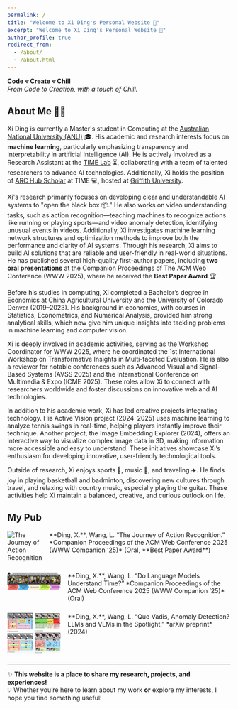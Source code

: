 ```yaml
---
permalink: /
title: "Welcome to Xi Ding's Personal Website 👋"
excerpt: "Welcome to Xi Ding's Personal Website 👋"
author_profile: true
redirect_from: 
  - /about/
  - /about.html
---
```

**Code ⟇ Create ⟇ Chill**  
*From Code to Creation, with a touch of Chill.*

## About Me 🏄‍♂️ 
Xi Ding is currently a Master's student in Computing at the [Australian National University (ANU)](https://www.anu.edu.au) 🎓. His academic and research interests focus on **machine learning**, particularly emphasizing transparency and interpretability in artificial intelligence (AI). He is actively involved as a Research Assistant at the [TIME Lab](https://time.anu.edu.au/) ⏳, collaborating with a team of talented researchers to advance AI technologies. Additionally, Xi holds the position of [ARC Hub Scholar](https://science.desi.qld.gov.au/research/capability-directory/research-hub-driving-farming-productivity-disease-prevention) at TIME 💻, hosted at [Griffith University](https://www.griffith.edu.au/).

Xi's research primarily focuses on developing clear and understandable AI systems to "open the black box 📦." He also works on video understanding tasks, such as action recognition—teaching machines to recognize actions like running or playing sports—and video anomaly detection, identifying unusual events in videos. Additionally, Xi investigates machine learning network structures and optimization methods to improve both the performance and clarity of AI systems. Through his research, Xi aims to build AI solutions that are reliable and user-friendly in real-world situations. He has published several high-quality first-author papers, including **two oral presentations** at the Companion Proceedings of The ACM Web Conference (WWW 2025), where he received the **Best Paper Award** 🏆.

Before his studies in computing, Xi completed a Bachelor’s degree in Economics at China Agricultural University and the University of Colorado Denver (2019–2023). His background in economics, with courses in Statistics, Econometrics, and Numerical Analysis, provided him strong analytical skills, which now give him unique insights into tackling problems in machine learning and computer vision.

Xi is deeply involved in academic activities, serving as the Workshop Coordinator for WWW 2025, where he coordinated the 1st International Workshop on Transformative Insights in Multi-faceted Evaluation. He is also a reviewer for notable conferences such as Advanced Visual and Signal-Based Systems (AVSS 2025) and the International Conference on Multimedia & Expo (ICME 2025). These roles allow Xi to connect with researchers worldwide and foster discussions on innovative web and AI technologies.

In addition to his academic work, Xi has led creative projects integrating technology. His Active Vision project (2024–2025) uses machine learning to analyze tennis swings in real-time, helping players instantly improve their technique. Another project, the Image Embedding Explorer (2024), offers an interactive way to visualize complex image data in 3D, making information more accessible and easy to understand. These initiatives showcase Xi’s enthusiasm for developing innovative, user-friendly technological tools.

Outside of research, Xi enjoys sports 🏀, music 🎸, and traveling ✈️. He finds joy in playing basketball and badminton, discovering new cultures through travel, and relaxing with country music, especially playing the guitar. These activities help Xi maintain a balanced, creative, and curious outlook on life.

## My Pub 

<div style="display: flex; align-items: flex-start; margin-bottom: 1.5rem;">
  <img src="/images/ar.gif" alt="The Journey of Action Recognition" width="120" />
  <div style="margin-left: 1rem;">
    **Ding, X.**, Wang, L. “The Journey of Action Recognition.”  
    *Companion Proceedings of the ACM Web Conference 2025 (WWW Companion ’25)* (Oral, **Best Paper Award**)
  </div>
</div>

<div style="display: flex; align-items: flex-start; margin-bottom: 1.5rem;">
  <img src="/images/vlm.png" alt="Do Language Models Understand Time?" width="120" />
  <div style="margin-left: 1rem;">
    **Ding, X.**, Wang, L. “Do Language Models Understand Time?”  
    *Companion Proceedings of the ACM Web Conference 2025 (WWW Companion ’25)* (Oral)
  </div>
</div>

<div style="display: flex; align-items: flex-start; margin-bottom: 1.5rem;">
  <img src="/images/vadlm.png" alt="Quo Vadis, Anomaly Detection?" width="120" />
  <div style="margin-left: 1rem;">
    **Ding, X.**, Wang, L. “Quo Vadis, Anomaly Detection? LLMs and VLMs in the Spotlight.”  
    *arXiv preprint* (2024) 
  </div>
</div>

---
✨ **This website is a place to share my research, projects, and experiences!**  
💡 Whether you’re here to learn about my work **or** explore my interests, I hope you find something useful! 
